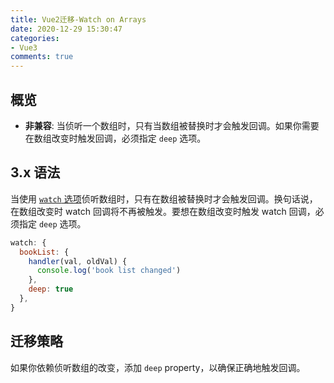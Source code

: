 ```yaml
---
title: Vue2迁移-Watch on Arrays
date: 2020-12-29 15:30:47
categories:
- Vue3
comments: true
---
```




## 概览

- **非兼容**: 当侦听一个数组时，只有当数组被替换时才会触发回调。如果你需要在数组改变时触发回调，必须指定 `deep` 选项。

<!-- more -->

## 3.x 语法

当使用 [`watch` 选项](https://vue-docs-next-zh-cn.netlify.app/api/options-data.html#watch)侦听数组时，只有在数组被替换时才会触发回调。换句话说，在数组改变时 watch 回调将不再被触发。要想在数组改变时触发 watch 回调，必须指定 `deep` 选项。

```js
watch: {
  bookList: {
    handler(val, oldVal) {
      console.log('book list changed')
    },
    deep: true
  },
}
```



## 迁移策略

如果你依赖侦听数组的改变，添加 `deep` property，以确保正确地触发回调。
